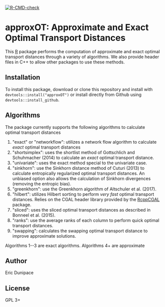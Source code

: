 <!-- badges: start -->
[![R-CMD-check](https://github.com/ericdunipace/approxOT/workflows/R-CMD-check/badge.svg)](https://github.com/ericdunipace/approxOT/actions)
<!-- badges: end -->

# approxOT: Approximate and Exact Optimal Transport Distances

This [R](https://www.r-project.org) package performs the computation of approximate and exact optimal transport distances 
through a variety of algorithms. We also provide header files
in C++ to allow other packages to use these methods.

## Installation
To install this package, download or clone this repository and install with `devtools::install("approxOT")` or install directly
from Github using `devtools::install_github`.

## Algorithms
The package currently supports the following algorithms to calculate optimal transport distances
1.  "exact" or "networkflow": utilizes a network flow algorithm to calculate *exact* optimal transport distances
2. "shortsimplex": uses the shortlist method of Gottschlich
and Schuhmacher (2014) to calculate an *exact* optimal transport distance.
3. "univariate": uses the exact method special to the univariate case.
4.  "sinkhorn": use the Sinkhorn distance method of Cuturi (2013) 
to calculate entropically regularized optimal transport distances.
An unbiased option also allows the calculation of Sinkhorn divergences (removing the entropic bias).
5. "greenkhorn": use the Greenkhorn algorithm of Altschuler et al. (2017).
6. "hilbert": utilizes Hilbert sorting to perform *very fast* optimal transport distances. Relies on the CGAL header library provided by the [RcppCGAL](http:://www.github.com/ericdunipace/RcppCGAL) package.
7. "sliced": uses the sliced optimal transport distances as described in Bonneel et al. (2015).
8. "ranks": use the average ranks of each column to perform quick optimal transport distances.
9. "swapping": calculates the swapping optimal transport distance
to improve approximate solutions.

Algorithms 1--3 are exact algorithms. Algorithms 4+ are approximate

## Author
Eric Dunipace

## License
GPL 3+